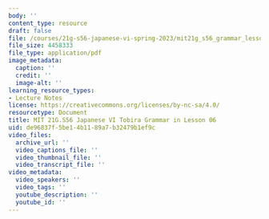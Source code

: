 ```yaml
---
body: ''
content_type: resource
draft: false
file: /courses/21g-s56-japanese-vi-spring-2023/mit21g_s56_grammar_lesson06.pdf
file_size: 4458333
file_type: application/pdf
image_metadata:
  caption: ''
  credit: ''
  image-alt: ''
learning_resource_types:
- Lecture Notes
license: https://creativecommons.org/licenses/by-nc-sa/4.0/
resourcetype: Document
title: MIT 21G.S56 Japanese VI Tobira Grammar in Lesson 06
uid: de96837f-5be1-4b11-89a7-b32479b1ef9c
video_files:
  archive_url: ''
  video_captions_file: ''
  video_thumbnail_file: ''
  video_transcript_file: ''
video_metadata:
  video_speakers: ''
  video_tags: ''
  youtube_description: ''
  youtube_id: ''
---
```

